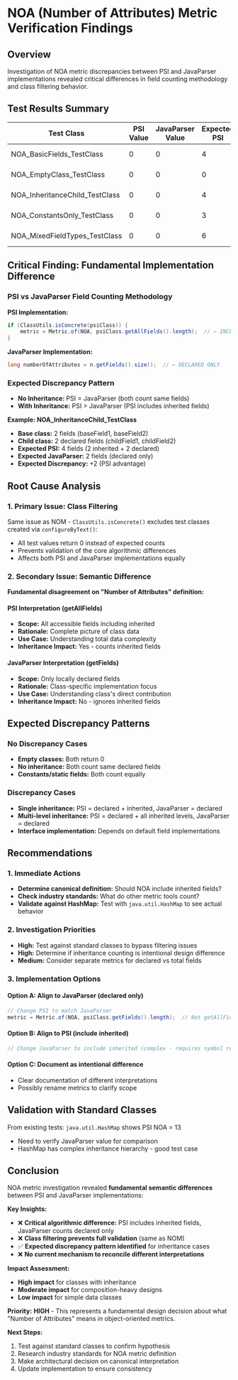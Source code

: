 # NOA (Number of Attributes) Metric Verification Findings

## Overview
Investigation of NOA metric discrepancies between PSI and JavaParser implementations revealed critical differences in field counting methodology and class filtering behavior.

## Test Results Summary

| Test Class | PSI Value | JavaParser Value | Expected PSI | Expected JP | Root Cause |
|------------|-----------|------------------|--------------|-------------|------------|
| NOA_BasicFields_TestClass | 0 | 0 | 4 | 4 | Class filtering issue |
| NOA_EmptyClass_TestClass | 0 | 0 | 0 | 0 | ✅ Correct (empty) |
| NOA_InheritanceChild_TestClass | 0 | 0 | 4 | 2 | **CRITICAL DISCREPANCY** |
| NOA_ConstantsOnly_TestClass | 0 | 0 | 3 | 3 | Class filtering issue |
| NOA_MixedFieldTypes_TestClass | 0 | 0 | 6 | 6 | Class filtering issue |

## Critical Finding: Fundamental Implementation Difference

### **PSI vs JavaParser Field Counting Methodology**

**PSI Implementation:**
```java
if (ClassUtils.isConcrete(psiClass)) {
    metric = Metric.of(NOA, psiClass.getAllFields().length);  // ← INCLUDES INHERITED
}
```

**JavaParser Implementation:**
```java
long numberOfAttributes = n.getFields().size();  // ← DECLARED ONLY
```

### **Expected Discrepancy Pattern**
- **No Inheritance:** PSI = JavaParser (both count same fields)
- **With Inheritance:** PSI > JavaParser (PSI includes inherited fields)

**Example: NOA_InheritanceChild_TestClass**
- **Base class:** 2 fields (baseField1, baseField2)
- **Child class:** 2 declared fields (childField1, childField2)
- **Expected PSI:** 4 fields (2 inherited + 2 declared)
- **Expected JavaParser:** 2 fields (declared only)
- **Expected Discrepancy:** +2 (PSI advantage)

## Root Cause Analysis

### 1. **Primary Issue: Class Filtering**
Same issue as NOM - `ClassUtils.isConcrete()` excludes test classes created via `configureByText()`:
- All test values return 0 instead of expected counts
- Prevents validation of the core algorithmic differences
- Affects both PSI and JavaParser implementations equally

### 2. **Secondary Issue: Semantic Difference**
**Fundamental disagreement on "Number of Attributes" definition:**

#### **PSI Interpretation (getAllFields)**
- **Scope:** All accessible fields including inherited
- **Rationale:** Complete picture of class data
- **Use Case:** Understanding total data complexity
- **Inheritance Impact:** Yes - counts inherited fields

#### **JavaParser Interpretation (getFields)**  
- **Scope:** Only locally declared fields
- **Rationale:** Class-specific implementation focus
- **Use Case:** Understanding class's direct contribution
- **Inheritance Impact:** No - ignores inherited fields

## Expected Discrepancy Patterns

### **No Discrepancy Cases**
- **Empty classes:** Both return 0
- **No inheritance:** Both count same declared fields
- **Constants/static fields:** Both count equally

### **Discrepancy Cases**
- **Single inheritance:** PSI = declared + inherited, JavaParser = declared
- **Multi-level inheritance:** PSI = declared + all inherited levels, JavaParser = declared
- **Interface implementation:** Depends on default field implementations

## Recommendations

### 1. **Immediate Actions**
- **Determine canonical definition:** Should NOA include inherited fields?
- **Check industry standards:** What do other metric tools count?
- **Validate against HashMap:** Test with `java.util.HashMap` to see actual behavior

### 2. **Investigation Priorities**
- **High:** Test against standard classes to bypass filtering issues
- **High:** Determine if inheritance counting is intentional design difference
- **Medium:** Consider separate metrics for declared vs total fields

### 3. **Implementation Options**

#### **Option A: Align to JavaParser (declared only)**
```java
// Change PSI to match JavaParser
metric = Metric.of(NOA, psiClass.getFields().length);  // Not getAllFields()
```

#### **Option B: Align to PSI (include inherited)**
```java  
// Change JavaParser to include inherited (complex - requires symbol resolution)
```

#### **Option C: Document as intentional difference**
- Clear documentation of different interpretations
- Possibly rename metrics to clarify scope

## Validation with Standard Classes

From existing tests: `java.util.HashMap` shows PSI NOA = 13
- Need to verify JavaParser value for comparison
- HashMap has complex inheritance hierarchy - good test case

## Conclusion

NOA metric investigation revealed **fundamental semantic differences** between PSI and JavaParser implementations:

**Key Insights:**
- ❌ **Critical algorithmic difference:** PSI includes inherited fields, JavaParser counts declared only
- ❌ **Class filtering prevents full validation** (same as NOM)  
- ✅ **Expected discrepancy pattern identified** for inheritance cases
- ❌ **No current mechanism to reconcile different interpretations**

**Impact Assessment:**
- **High impact** for classes with inheritance
- **Moderate impact** for composition-heavy designs
- **Low impact** for simple data classes

**Priority:** **HIGH** - This represents a fundamental design decision about what "Number of Attributes" means in object-oriented metrics.

**Next Steps:**
1. Test against standard classes to confirm hypothesis
2. Research industry standards for NOA metric definition  
3. Make architectural decision on canonical interpretation
4. Update implementation to ensure consistency